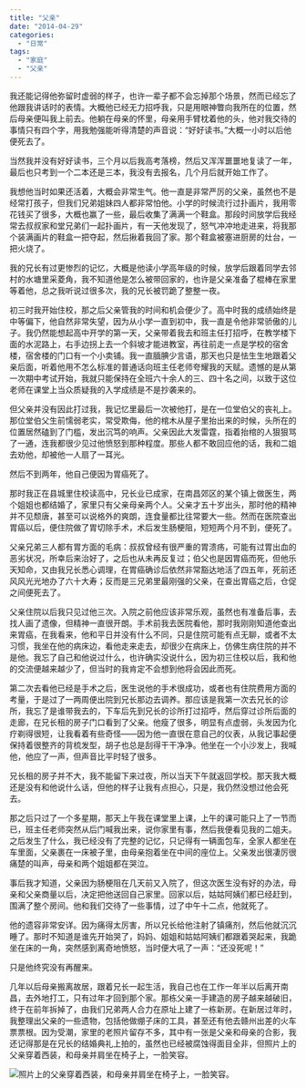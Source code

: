 ```yaml
---
title: "父亲"
date: "2014-04-29"
categories: 
  - "日常"
tags: 
  - "家庭"
  - "父亲"
---
```


我还能记得他弥留时虚弱的样子，也许一辈子都不会忘掉那个场景，然而已经忘了他跟我讲话时的表情。大概他已经无力招呼我，只是用眼神瞥向我所在的位置，然后母亲便叫我上前去。他躺在母亲的怀里，母亲用手臂枕着他的头，他对我交待的事情只有四个字，用我勉强能听得清楚的声音说：“好好读书。”大概一小时以后他便死去了。

当然我并没有好好读书，三个月以后我高考落榜，然后又浑浑噩噩地复读了一年，最后也只考到一个二本还是三本，我没有去报名，几个月后就开始工作了。

我想他当时如果还活着，大概会非常生气。他一直是非常严厉的父亲，虽然也不是经常打孩子，但我们兄弟姐妹四人都非常怕他。小学的时候流行过扑画片，我用零花钱买了很多，大概也赢了一些，最后收集了满满一个鞋盒。那段时间放学后我经常去叔叔家和堂兄弟们一起扑画片，有一天他发现了，怒气冲冲地走进来，将我那个装满画片的鞋盒一把夺起，然后揪着我回了家。那个鞋盒被塞进厨房的灶台，一把火烧了。

我的兄长有过更惨烈的记忆，大概是他读小学高年级的时候，放学后跟着同学去邻村的水塘里采菱角，我不知道他是怎么被带回家的，也许是父亲准备了棍棒在家里等着他，总之我听说过很多次，我的兄长被罚跪了整整一夜。

初三时我开始住校，那之后父亲管我的时间和机会便少了。高中时我的成绩始终是中等偏下，他自然非常失望，因为从小学一直到初中，我一直是令他非常骄傲的儿子。我仍然能想起高中开学的第一天，父亲带着我去和班主任打招呼，在教学楼下面的水泥路上，右手边拐上去一个斜坡才能进教室，再往前走一点是学校的宿舍楼，宿舍楼的门口有一个小卖铺。我一直腼腆少言语，那天也只是怯生生地跟着父亲后面，听着他用不怎么标准的普通话向班主任老师夸耀我的天赋。遗憾的是从第一次期中考试开始，我就只能保持在全班六十余人的三、四十名之间，以致于这位老师在课堂上当众质疑我的入学成绩是不是抄袭来的。

但父亲并没有因此打过我，我记忆里最后一次被他打，是在一位堂伯父的丧礼上。那位堂伯父生前懦弱老实，常受欺侮，他的棺木从屋子里抬出来的时候，头所在的位置居然磕到了门槛，发出沉笃的响声。父亲因此大发雷霆，指着抬棺的人狠狠骂了一通，连我都很少见过他愤怒到那种程度。那些人都不敢回应他的话，我和二姐去劝他，却被他一人扇了一耳光。

然后不到两年，他自己便因为胃癌死了。

那时我正在县城里住校读高中，兄长业已成家，在南昌郊区的某个镇上做医生，两个姐姐也都结婚了，家里只有父亲母亲两个人。父亲才五十岁出头，那时他的精神并不见颓唐，甚至可以说格外的爽朗，连食量都比往常要大一些。然而在医院查出胃癌以后，便住院做了胃切除手术，术后发生肠梗阻，短短两个月不到，便死了。

父亲兄弟三人都有胃方面的毛病：叔叔曾经有很严重的胃溃疡，可能有过胃出血的恶劣状况，所幸后来治好了，之后也从未再反复过；伯父也是因胃癌而死，但他乐天知命，又由我兄长悉心调理，在胃癌确诊后依然非常豁达地活了四五年，死前还风风光光地办了六十大寿；反而是三兄弟里最刚强的父亲，在查出胃癌之后，仓促之间便死去了。

父亲住院以后我只见过他三次。入院之前他应该非常乐观，虽然也有准备后事，去找人画了遗像，但精神一直很开朗。手术前我去医院看他，那时我刚刚知道他查出来胃癌，在我看来，他和平日并没有什么不同，只是住院可能有点无聊，或者不太习惯，我坐在他的病床边，看他走来走去，却很少在病床上，仿佛生病住院的并不是他。我忘了自己和他说过什么，也许确实没说什么，因为初三住校以后，我和他的交流便越来越少了，但当时的我肯定不会想到他将会因此而死。

第二次去看他已经是手术之后，医生说他的手术很成功，或者也有住院费用方面的考量，于是过了一两周便出院到兄长那边去调养。那应该是我第一次去兄长的诊所，我忘了是谁带我去的，下车后先到兄长的诊所打过招呼，然后穿过诊所后面的走廊，在兄长租的房子门口看到了父亲。他瘦了很多，明显有点虚弱，头发因为化疗剃得很短，让我看着有些奇怪——因为他一直很在意自己的仪表，从我记事起便保持着很整齐的背梳发型，胡子也总是刮得干干净净。他坐在一个小沙发上，我喊他，他应了一声，但声音比平时轻了很多。

兄长租的房子并不大，我不能留下来过夜，所以当天下午就返回学校。那天我大概还是没有和他说什么话，但他的样子让我有点担心，只是，我仍然没想过他会死去。

那之后只过了一个多星期，那天上午我在课堂里上课，上午的课可能只上了一节而已，班主任老师突然从后门喊我出来，说你家里有事，然后我便看见我的二姐夫。之后发生了什么，我已经没有了完整的记忆，只记得有一辆面包车，全家人都坐在车里面，父亲裹在一床被子里，由母亲抱着坐在中间的座位上。父亲发出很凄厉很痛楚的叫声，母亲和两个姐姐都在哭泣。

事后我才知道，父亲因为肠梗阻在几天前又入院了，但这次医生没有好的办法，母亲和父亲商量以后，决定把他送回自己家里。回家以后，姑姑阿姨们都已经赶到，围满了整个房间。他和我们交待了一些事情，过了中午十二点，他就死了。

他的遗容非常安详。因为痛得太厉害，所以兄长给他注射了镇痛剂，然后他就沉沉睡了。那时不知道是谁先开始哭了，妈妈、姐姐和姑姑阿姨们都跟着哭起来，我跪坐在床的一角，突然感到离奇地愤怒，当时便大吼了一声：“还没死呢！”

只是他终究没有再醒来。

几年以后母亲搬离故居，跟着兄长一起生活，我自己也在工作一年半以后离开南昌，去外地打工，只有过年才回到那个家。那栋父亲一手建造的房子越来越破旧，终于在前年拆掉了，由我们兄弟两人合力在原址上建了一栋新房。在新居过年时，我整理出父亲的一些遗物，包括他做绷子床的工具，甚至还有他去赣州出差的火车票票根。因为受潮，家里的老照片留存不多，其中有一张是父亲和母亲的合影，我还记得那是在兄长的结婚典礼上拍的，虽然也已经被腐蚀得面目全非，但照片上的父亲穿着西装，和母亲并肩坐在椅子上，一脸笑容。

![照片上的父亲穿着西装，和母亲并肩坐在椅子上，一脸笑容。](https://media.kaerozhi.com/2025/06/4f9f6f59fa1f911d3b9bf6055f8cd2d4.webp)
